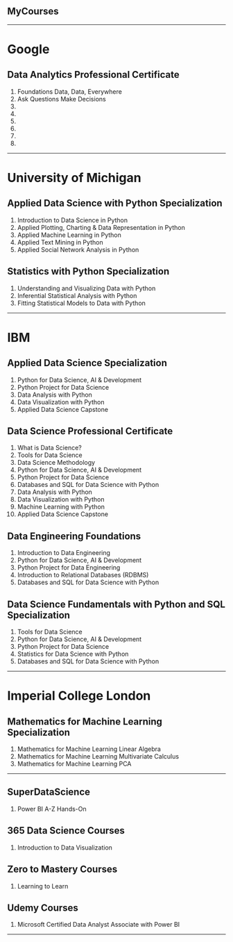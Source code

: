 ## MyCourses
***

# Google
## Data Analytics Professional Certificate
1. Foundations Data, Data, Everywhere
2. Ask Questions Make Decisions
3. 
4.
5.
6.
7.
8.

***



# University of Michigan
##  Applied Data Science with Python Specialization
1. Introduction to Data Science in Python
2. Applied Plotting, Charting & Data Representation in Python
3. Applied Machine Learning in Python
4. Applied Text Mining in Python
5. Applied Social Network Analysis in Python

## Statistics with Python Specialization
1. Understanding and Visualizing Data with Python
2. Inferential Statistical Analysis with Python
3. Fitting Statistical Models to Data with Python

***


# IBM

## Applied Data Science Specialization
1. Python for Data Science, AI & Development
2. Python Project for Data Science
3. Data Analysis with Python
4. Data Visualization with Python
5. Applied Data Science Capstone

## Data Science Professional Certificate
1. What is Data Science? 
2. Tools for Data Science
3. Data Science Methodology
4. Python for Data Science, AI & Development
5. Python Project for Data Science
6. Databases and SQL for Data Science with Python
7. Data Analysis with Python
8. Data Visualization with Python
9. Machine Learning with Python
10. Applied Data Science Capstone

## Data Engineering Foundations
1. Introduction to Data Engineering
2. Python for Data Science, AI & Development
3. Python Project for Data Engineering
4. Introduction to Relational Databases (RDBMS)
5. Databases and SQL for Data Science with Python

## Data Science Fundamentals with Python and SQL Specialization
1. Tools for Data Science
2. Python for Data Science, AI & Development
3. Python Project for Data Science
4. Statistics for Data Science with Python
5. Databases and SQL for Data Science with Python

***

# Imperial College London
## Mathematics for Machine Learning Specialization
1. Mathematics for Machine Learning Linear Algebra
2. Mathematics for Machine Learning Multivariate Calculus
3. Mathematics for Machine Learning PCA


***

## SuperDataScience
1. Power BI A-Z Hands-On


## 365 Data Science Courses
1. Introduction to Data Visualization


## Zero to Mastery Courses
1. Learning to Learn


## Udemy Courses
1. Microsoft Certified Data Analyst Associate with Power BI


***

